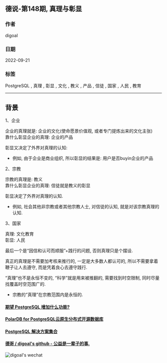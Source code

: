 ## 德说-第148期, 真理与彰显   
          
### 作者          
digoal          
          
### 日期          
2022-09-21         
          
### 标签          
PostgreSQL , 真理 , 彰显 , 文化 , 教义 , 产品 , 信徒 , 国家 , 人民 , 教育   
          
----          
          
## 背景      
  
1、企业  
  
企业的真理就是: 企业的文化(使命愿景价值观, 或者专门提炼出来的文化主张)  
靠什么彰显企业的真理: 企业的产品  
  
彰显又决定了外界对真理的认知:  
- 例如, 由于企业是商业组织, 所以彰显的结果是: 用户是否buyin企业的产品  
  
2、宗教  
  
宗教的真理是: 教义  
靠什么彰显企业的真理: 信徒就是教义的彰显  
  
彰显决定了外界对真理的认知.   
- 例如, 社会其他非宗教或者其他宗教人士, 对信徒的认知, 就是对该宗教真理的认知.   
  
3、国家  
  
真理: 文化教育  
彰显: 人民  
  
最后一个是“因信和认可而顺服”+践行的问题, 否则真理只是个摆设.   
  
真正的真理是不需要加考核来推行的, 一定是大多数人都认可的, 所以不需要拿着鞭子让人去遵守, 而是凭着良心去遵守践行.   
  
“真理”也不是永恒不变的, “科学”就是用来被推翻的, 需要找到时空限制, 同时尽量找覆盖时空范围广的.   
- 宗教的“真理”在宗教范围内是永恒的.  
  
  
  
#### [期望 PostgreSQL 增加什么功能?](https://github.com/digoal/blog/issues/76 "269ac3d1c492e938c0191101c7238216")
  
  
#### [PolarDB for PostgreSQL云原生分布式开源数据库](https://github.com/ApsaraDB/PolarDB-for-PostgreSQL "57258f76c37864c6e6d23383d05714ea")
  
  
#### [PostgreSQL 解决方案集合](https://yq.aliyun.com/topic/118 "40cff096e9ed7122c512b35d8561d9c8")
  
  
#### [德哥 / digoal's github - 公益是一辈子的事.](https://github.com/digoal/blog/blob/master/README.md "22709685feb7cab07d30f30387f0a9ae")
  
  
![digoal's wechat](../pic/digoal_weixin.jpg "f7ad92eeba24523fd47a6e1a0e691b59")
  
